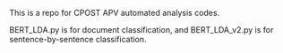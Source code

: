 This is a repo for CPOST APV automated analysis codes.

BERT_LDA.py is for document classification, and BERT_LDA_v2.py is for sentence-by-sentence classification.
